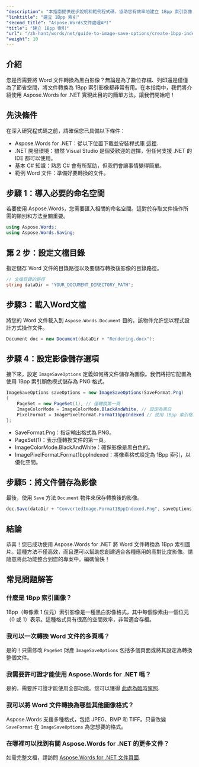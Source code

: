 ```yaml
---
"description": "本指南提供逐步說明和範例程式碼，協助您有效率地建立 1Bpp 索引影像，用於存檔、列印或節省空間。"
"linktitle": "建立 1Bpp 索引"
"second_title": "Aspose.Words文件處理API"
"title": "建立 1Bpp 索引"
"url": "/zh-hant/words/net/guide-to-image-save-options/create-1bpp-indexed/"
"weight": 10
---
```


## 介紹

您是否需要將 Word 文件轉換為黑白影像？無論是為了數位存檔、列印還是僅僅為了節省空間，將文件轉換為 1Bpp 索引影像都非常有用。在本指南中，我們將介紹使用 Aspose.Words for .NET 實現此目的的簡單方法。讓我們開始吧！

## 先決條件

在深入研究程式碼之前，請確保您已具備以下條件：

- Aspose.Words for .NET：從以下位置下載並安裝程式庫 [這裡](https://releases。aspose.com/words/net/).
- .NET 開發環境：雖然 Visual Studio 是個受歡迎的選擇，但任何支援 .NET 的 IDE 都可以使用。
- 基本 C# 知識：熟悉 C# 會有所幫助，但我們會讓事情變得簡單。
- 範例 Word 文件：準備好要轉換的文件。

## 步驟 1：導入必要的命名空間

若要使用 Aspose.Words，您需要匯入相關的命名空間。這對於存取文件操作所需的類別和方法至關重要。

```csharp
using Aspose.Words;
using Aspose.Words.Saving;
```

## 第 2 步：設定文檔目錄

指定儲存 Word 文件的目錄路徑以及要儲存轉換後影像的目錄路徑。

```csharp
// 文檔目錄的路徑
string dataDir = "YOUR_DOCUMENT_DIRECTORY_PATH";
```

## 步驟3：載入Word文檔

將您的 Word 文件載入到 `Aspose.Words.Document` 目的。該物件允許您以程式設計方式操作文件。

```csharp
Document doc = new Document(dataDir + "Rendering.docx");
```

## 步驟 4：設定影像儲存選項

接下來，設定 `ImageSaveOptions` 定義如何將文件儲存為圖像。我們將把它配置為使用 1Bpp 索引顏色模式儲存為 PNG 格式。

```csharp
ImageSaveOptions saveOptions = new ImageSaveOptions(SaveFormat.Png)
{
    PageSet = new PageSet(1), // 僅轉換第一頁
    ImageColorMode = ImageColorMode.BlackAndWhite, // 設定為黑白
    PixelFormat = ImagePixelFormat.Format1bppIndexed // 使用 1Bpp 索引格式
};
```

- SaveFormat.Png：指定輸出格式為 PNG。
- PageSet(1)：表示僅轉換文件的第一頁。
- ImageColorMode.BlackAndWhite：確保影像是黑白色的。
- ImagePixelFormat.Format1bppIndexed：將像素格式設定為 1Bpp 索引，以優化空間。

## 步驟5：將文件儲存為影像

最後，使用 `Save` 方法 `Document` 物件來保存轉換後的影像。

```csharp
doc.Save(dataDir + "ConvertedImage.Format1BppIndexed.Png", saveOptions);
```

## 結論

恭喜！您已成功使用 Aspose.Words for .NET 將 Word 文件轉換為 1Bpp 索引圖片。這種方法不僅高效，而且還可以幫助您創建適合各種應用的高對比度影像。請隨意將此功能整合到您的專案中。編碼愉快！

## 常見問題解答

### 什麼是 1Bpp 索引圖像？
1Bpp（每像素 1 位元）索引影像是一種黑白影像格式，其中每個像素由一個位元（0 或 1）表示。這種格式具有很高的空間效率，非常適合存檔。

### 我可以一次轉換 Word 文件的多頁嗎？
是的！只需修改 `PageSet` 財產 `ImageSaveOptions` 包括多個頁面或將其設定為轉換整個文件。

### 我需要許可證才能使用 Aspose.Words for .NET 嗎？
是的，需要許可證才能使用全部功能。您可以獲得 [此處為臨時駕照](https://purchase。aspose.com/temporary-license/).

### 我可以將 Word 文件轉換為哪些其他圖像格式？
Aspose.Words 支援多種格式，包括 JPEG、BMP 和 TIFF。只需改變 `SaveFormat` 在 `ImageSaveOptions` 為您想要的格式。

### 在哪裡可以找到有關 Aspose.Words for .NET 的更多文件？
如需完整文檔，請訪問 [Aspose.Words for .NET 文件頁面](https://reference。aspose.com/words/net/).
